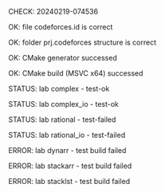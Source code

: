 CHECK: 20240219-074536
OK: file codeforces.id is correct
OK: folder prj.codeforces structure is correct
OK: CMake generator successed
OK: CMake build (MSVC x64) successed
STATUS: lab complex - test-ok
STATUS: lab complex_io - test-ok
STATUS: lab rational - test-failed
STATUS: lab rational_io - test-failed
ERROR: lab dynarr - test build failed
ERROR: lab stackarr - test build failed
ERROR: lab stacklst - test build failed
